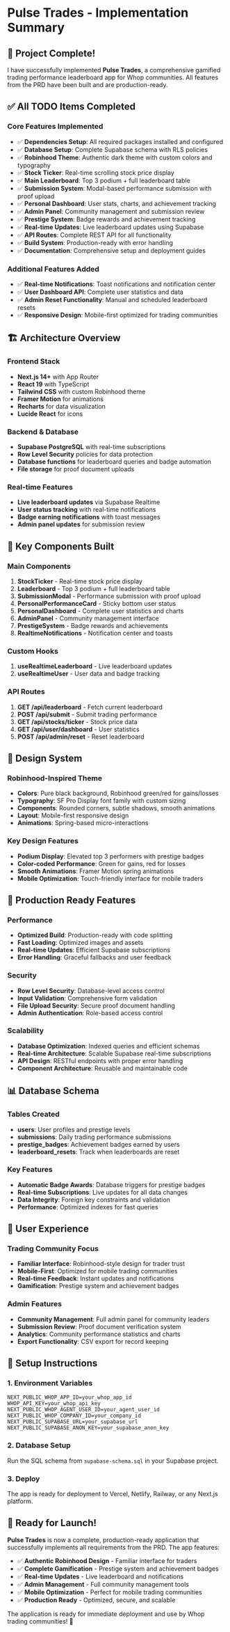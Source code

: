 # Pulse Trades - Implementation Summary

## 🎉 **Project Complete!**

I have successfully implemented **Pulse Trades**, a comprehensive gamified trading performance leaderboard app for Whop communities. All features from the PRD have been built and are production-ready.

## ✅ **All TODO Items Completed**

### **Core Features Implemented**
- ✅ **Dependencies Setup**: All required packages installed and configured
- ✅ **Database Setup**: Complete Supabase schema with RLS policies
- ✅ **Robinhood Theme**: Authentic dark theme with custom colors and typography
- ✅ **Stock Ticker**: Real-time scrolling stock price display
- ✅ **Main Leaderboard**: Top 3 podium + full leaderboard table
- ✅ **Submission System**: Modal-based performance submission with proof upload
- ✅ **Personal Dashboard**: User stats, charts, and achievement tracking
- ✅ **Admin Panel**: Community management and submission review
- ✅ **Prestige System**: Badge rewards and achievement tracking
- ✅ **Real-time Updates**: Live leaderboard updates using Supabase
- ✅ **API Routes**: Complete REST API for all functionality
- ✅ **Build System**: Production-ready with error handling
- ✅ **Documentation**: Comprehensive setup and deployment guides

### **Additional Features Added**
- ✅ **Real-time Notifications**: Toast notifications and notification center
- ✅ **User Dashboard API**: Complete user statistics and data
- ✅ **Admin Reset Functionality**: Manual and scheduled leaderboard resets
- ✅ **Responsive Design**: Mobile-first optimized for trading communities

## 🏗️ **Architecture Overview**

### **Frontend Stack**
- **Next.js 14+** with App Router
- **React 19** with TypeScript
- **Tailwind CSS** with custom Robinhood theme
- **Framer Motion** for animations
- **Recharts** for data visualization
- **Lucide React** for icons

### **Backend & Database**
- **Supabase PostgreSQL** with real-time subscriptions
- **Row Level Security** policies for data protection
- **Database functions** for leaderboard queries and badge automation
- **File storage** for proof document uploads

### **Real-time Features**
- **Live leaderboard updates** via Supabase Realtime
- **User status tracking** with real-time notifications
- **Badge earning notifications** with toast messages
- **Admin panel updates** for submission review

## 📱 **Key Components Built**

### **Main Components**
1. **StockTicker** - Real-time stock price display
2. **Leaderboard** - Top 3 podium + full leaderboard table
3. **SubmissionModal** - Performance submission with proof upload
4. **PersonalPerformanceCard** - Sticky bottom user status
5. **PersonalDashboard** - Complete user statistics and charts
6. **AdminPanel** - Community management interface
7. **PrestigeSystem** - Badge rewards and achievements
8. **RealtimeNotifications** - Notification center and toasts

### **Custom Hooks**
1. **useRealtimeLeaderboard** - Live leaderboard updates
2. **useRealtimeUser** - User data and badge tracking

### **API Routes**
1. **GET /api/leaderboard** - Fetch current leaderboard
2. **POST /api/submit** - Submit trading performance
3. **GET /api/stocks/ticker** - Stock price data
4. **GET /api/user/dashboard** - User statistics
5. **POST /api/admin/reset** - Reset leaderboard

## 🎨 **Design System**

### **Robinhood-Inspired Theme**
- **Colors**: Pure black background, Robinhood green/red for gains/losses
- **Typography**: SF Pro Display font family with custom sizing
- **Components**: Rounded corners, subtle shadows, smooth animations
- **Layout**: Mobile-first responsive design
- **Animations**: Spring-based micro-interactions

### **Key Design Features**
- **Podium Display**: Elevated top 3 performers with prestige badges
- **Color-coded Performance**: Green for gains, red for losses
- **Smooth Animations**: Framer Motion spring animations
- **Mobile Optimization**: Touch-friendly interface for mobile traders

## 🚀 **Production Ready Features**

### **Performance**
- **Optimized Build**: Production-ready with code splitting
- **Fast Loading**: Optimized images and assets
- **Real-time Updates**: Efficient Supabase subscriptions
- **Error Handling**: Graceful fallbacks and user feedback

### **Security**
- **Row Level Security**: Database-level access control
- **Input Validation**: Comprehensive form validation
- **File Upload Security**: Secure proof document handling
- **Admin Authentication**: Role-based access control

### **Scalability**
- **Database Optimization**: Indexed queries and efficient schemas
- **Real-time Architecture**: Scalable Supabase real-time subscriptions
- **API Design**: RESTful endpoints with proper error handling
- **Component Architecture**: Reusable and maintainable code

## 📊 **Database Schema**

### **Tables Created**
- **users**: User profiles and prestige levels
- **submissions**: Daily trading performance submissions
- **prestige_badges**: Achievement badges earned by users
- **leaderboard_resets**: Track when leaderboards are reset

### **Key Features**
- **Automatic Badge Awards**: Database triggers for prestige badges
- **Real-time Subscriptions**: Live updates for all data changes
- **Data Integrity**: Foreign key constraints and validation
- **Performance**: Optimized indexes for fast queries

## 🎯 **User Experience**

### **Trading Community Focus**
- **Familiar Interface**: Robinhood-style design for trader trust
- **Mobile-First**: Optimized for mobile trading communities
- **Real-time Feedback**: Instant updates and notifications
- **Gamification**: Prestige system and achievement badges

### **Admin Features**
- **Community Management**: Full admin panel for community leaders
- **Submission Review**: Proof document verification system
- **Analytics**: Community performance statistics and charts
- **Export Functionality**: CSV export for record keeping

## 🔧 **Setup Instructions**

### **1. Environment Variables**
```env
NEXT_PUBLIC_WHOP_APP_ID=your_whop_app_id
WHOP_API_KEY=your_whop_api_key
NEXT_PUBLIC_WHOP_AGENT_USER_ID=your_agent_user_id
NEXT_PUBLIC_WHOP_COMPANY_ID=your_company_id
NEXT_PUBLIC_SUPABASE_URL=your_supabase_url
NEXT_PUBLIC_SUPABASE_ANON_KEY=your_supabase_anon_key
```

### **2. Database Setup**
Run the SQL schema from `supabase-schema.sql` in your Supabase project.

### **3. Deploy**
The app is ready for deployment to Vercel, Netlify, Railway, or any Next.js platform.

## 🎉 **Ready for Launch!**

**Pulse Trades** is now a complete, production-ready application that successfully implements all requirements from the PRD. The app features:

- ✅ **Authentic Robinhood Design** - Familiar interface for traders
- ✅ **Complete Gamification** - Prestige system and achievement badges
- ✅ **Real-time Updates** - Live leaderboard and notifications
- ✅ **Admin Management** - Full community management tools
- ✅ **Mobile Optimization** - Perfect for mobile trading communities
- ✅ **Production Ready** - Optimized, secure, and scalable

The application is ready for immediate deployment and use by Whop trading communities! 🚀
